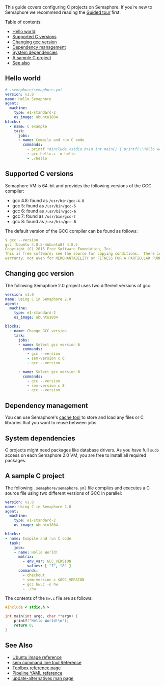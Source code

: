 This guide covers configuring C projects on Semaphore.
If you’re new to Semaphore we recommend reading the
[Guided tour](https://docs.semaphoreci.com/article/77-getting-started) first.

Table of contents:

- [Hello world](#hello-world)
- [Supported C versions](#supported-c-versions)
- [Changing gcc version](#changing-gcc-version)
- [Dependency management](#dependency-management)
- [System dependencies](#system-dependencies)
- [A sample C project](#a-sample-c-project)
- [See also](#see-also)

## Hello world

```yaml
# .semaphore/semaphore.yml
version: v1.0
name: Hello Semaphore
agent:
  machine:
    type: e1-standard-2
    os_image: ubuntu1804
blocks:
  - name: C example
    task:
      jobs:
      - name: Compile and run C code
        commands:
          - printf "#include <stdio.h>\n int main() { printf(\"Hello world\"); return 0; }" > hello.c
          - gcc hello.c -o hello
          - ./hello
```

## Supported C versions

Semaphore VM is 64-bit and provides the following versions of the
GCC compiler:

- gcc 4.8: found as `/usr/bin/gcc-4.8`
- gcc 5: found as `/usr/bin/gcc-5`
- gcc 6: found as `/usr/bin/gcc-6`
- gcc 7: found as `/usr/bin/gcc-7`
- gcc 8: found as `/usr/bin/gcc-8`

The default version of the GCC compiler can be found as follows:

``` yaml
$ gcc --version
gcc (Ubuntu 4.8.5-4ubuntu8) 4.8.5
Copyright (C) 2015 Free Software Foundation, Inc.
This is free software; see the source for copying conditions.  There is NO
warranty; not even for MERCHANTABILITY or FITNESS FOR A PARTICULAR PURPOSE.
```

## Changing gcc version

The following Semaphore 2.0 project uses two different versions of gcc:

``` yaml
version: v1.0
name: Using C in Semaphore 2.0
agent:
  machine:
    type: e1-standard-2
    os_image: ubuntu1804

blocks:
  - name: Change GCC version
    task:
      jobs:
      - name: Select gcc version 6
        commands:
          - gcc --version
          - sem-version c 6
          - gcc --version

      - name: Select gcc version 8
        commands:
          - gcc --version
          - sem-version c 8
          - gcc --version
```

## Dependency management

You can use Semaphore's [cache tool](https://docs.semaphoreci.com/article/54-toolbox-reference#cache)
to store and load any files or C libraries that you want to reuse between jobs.

## System dependencies

C projects might need packages like database drivers. As you have full `sudo`
access on each Semaphore 2.0 VM, you are free to install all required packages.

## A sample C project

The following `.semaphore/semaphore.yml` file compiles and executes a C source
file using two different versions of GCC in parallel:

``` yaml
version: v1.0
name: Using C in Semaphore 2.0
agent:
  machine:
    type: e1-standard-2
    os_image: ubuntu1804

blocks:
- name: Compile and run C code
  task:
    jobs:
    - name: Hello World!
      matrix:
        - env_var: GCC_VERSION
          values: [ "7", "8" ]
      commands:
        - checkout
        - sem-version c $GCC_VERSION
        - gcc hw.c -o hw
        - ./hw
```

The contents of the `hw.c` file are as follows:

``` c
#include < stdio.h >

int main(int argc, char **argv) {
    printf("Hello World!\n");
    return 0;
}
```

## See Also

- [Ubuntu image reference](https://docs.semaphoreci.com/article/32-ubuntu-1804-image)
- [sem command line tool Reference](https://docs.semaphoreci.com/article/53-sem-reference)
- [Toolbox reference page](https://docs.semaphoreci.com/article/54-toolbox-reference)
- [Pipeline YAML reference](https://docs.semaphoreci.com/article/50-pipeline-yaml)
- [update-alternatives man page](http://manpages.ubuntu.com/manpages/trusty/man8/update-alternatives.8.html)
